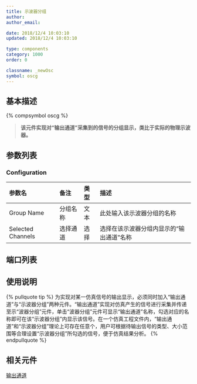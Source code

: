```yaml
---
title: 示波器分组
author: 
author_email:

date: 2018/12/4 10:03:10
updated: 2018/12/4 10:03:10

type: components
category: 1000
order: 0

classname: _newOsc
symbol: oscg
---
```

## 基本描述
{% compsymbol oscg %}

> **该元件实现对“输出通道”采集到的信号的分组显示，类比于实际的物理示波器。**

## 参数列表
### Configuration
| 参数名 | 备注 | 类型 | 描述 |
| :--- | :--- | :--- | :--- |
| Group Name | 分组名称 | 文本 | 此处输入该示波器分组的名称 |
| Selected Channels | 选择通道 | 选择 | 选择在该示波器分组内显示的“输出通道”名称 |

## 端口列表


## 使用说明

{% pullquote tip %}
为实现对某一仿真信号的输出显示，必须同时加入“输出通道”与“示波器分组”两种元件。“输出通道”实现对仿真产生的信号进行采集并传递至示“波器分组”元件，单击“波器分组”元件可显示“输出通道”名称，勾选对应的名称即可在该“示波器分组”内显示该信号。在一个仿真工程文件内，“输出通道”和“示波器分组”理论上可存在任意个，用户可根据待输出信号的类型、大小范围等合理设置“示波器分组”所勾选的信号，便于仿真结果分析。
{% endpullquote %}

## 相关元件

[输出通道](/components/comp_newChannel.html)